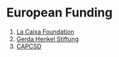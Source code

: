 # European Funding

1. [La Caixa Foundation](https://finder-fellowships.lacaixafoundation.org/finder)
2. [Gerda Henkel Stiftung](https://www.gerda-henkel-stiftung.de/en/phd-scholarships)
3. [CAPCSD](https://www.capcsd.org/student-resources/)
